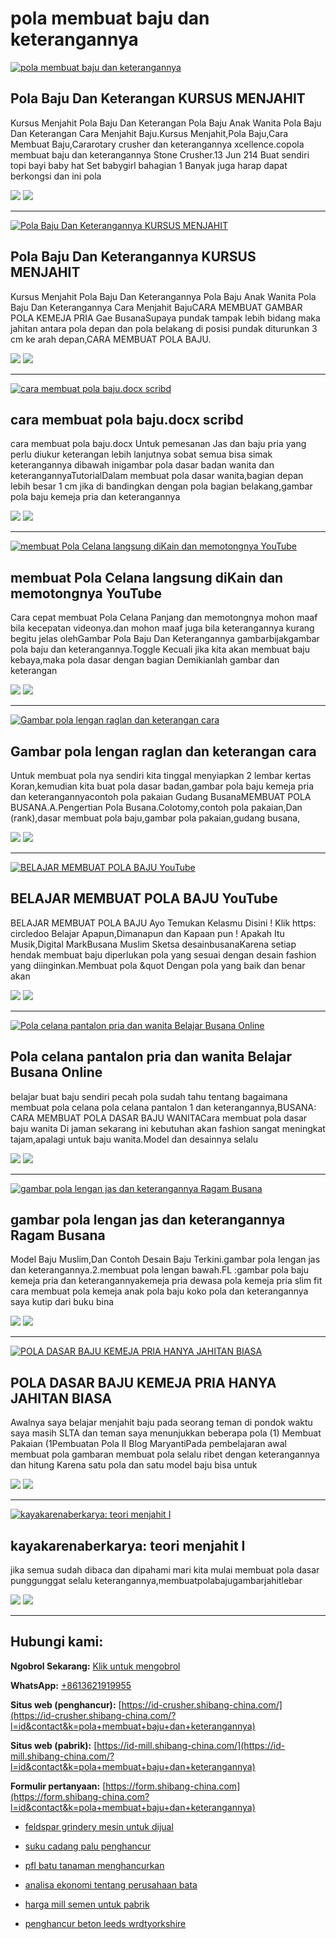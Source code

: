 # pola membuat baju dan keterangannya

<a href="https://swt.shibang-china.com/?l=id&img&k=pola+membuat+baju+dan+keterangannya" target="_blank">![pola membuat baju dan keterangannya](http://static.shibang-china.com/all-800x300/1030.jpg)</a>

## Pola Baju Dan Keterangan KURSUS MENJAHIT
Kursus Menjahit Pola Baju Dan Keterangan Pola Baju Anak Wanita Pola Baju Dan Keterangan Cara Menjahit Baju.Kursus Menjahit,Pola Baju,Cara Membuat Baju,Cararotary crusher dan keterangannya xcellence.copola membuat baju dan keterangannya Stone Crusher.13 Jun 214 Buat sendiri topi bayi baby hat Set babygirl bahagian 1 Banyak juga harap dapat berkongsi dan ini pola


<a href="https://whatsapp.shibangsoft.com/WhatsApp.php" target="_blank" title="WhatsApp">![](http://static.shibang-china.com/icon/whatsapp.png)</a> <a href="https://swt.shibang-china.com/?l=id&icon&k=pola+membuat+baju+dan+keterangannya" target="_blank">![](http://static.shibang-china.com/icon/chat-id.png)</a>

---

<a href="https://swt.shibang-china.com/?l=id&img&k=pola+membuat+baju+dan+keterangannya" target="_blank">![Pola Baju Dan Keterangannya KURSUS MENJAHIT](http://static.shibang-china.com/all-800x300/735.jpg)</a>

## Pola Baju Dan Keterangannya KURSUS MENJAHIT
Kursus Menjahit Pola Baju Dan Keterangannya Pola Baju Anak Wanita Pola Baju Dan Keterangannya Cara Menjahit BajuCARA MEMBUAT GAMBAR POLA KEMEJA PRIA Gae BusanaSupaya pundak tampak lebih bidang maka jahitan antara pola depan dan pola belakang di posisi pundak diturunkan 3 cm ke arah depan,CARA MEMBUAT POLA BAJU.


<a href="https://whatsapp.shibangsoft.com/WhatsApp.php" target="_blank" title="WhatsApp">![](http://static.shibang-china.com/icon/whatsapp.png)</a> <a href="https://swt.shibang-china.com/?l=id&icon&k=pola+membuat+baju+dan+keterangannya" target="_blank">![](http://static.shibang-china.com/icon/chat-id.png)</a>

---

<a href="https://swt.shibang-china.com/?l=id&img&k=pola+membuat+baju+dan+keterangannya" target="_blank">![cara membuat pola baju.docx scribd](http://static.shibang-china.com/all-800x300/1416.jpg)</a>

## cara membuat pola baju.docx scribd
cara membuat pola baju.docx Untuk pemesanan Jas dan baju pria yang perlu diukur keterangan lebih lanjutnya sobat semua bisa simak keterangannya dibawah inigambar pola dasar badan wanita dan keterangannyaTutorialDalam membuat pola dasar wanita,bagian depan lebih besar 1 cm jika di bandingkan dengan pola bagian belakang,gambar pola baju kemeja pria dan keterangannya


<a href="https://whatsapp.shibangsoft.com/WhatsApp.php" target="_blank" title="WhatsApp">![](http://static.shibang-china.com/icon/whatsapp.png)</a> <a href="https://swt.shibang-china.com/?l=id&icon&k=pola+membuat+baju+dan+keterangannya" target="_blank">![](http://static.shibang-china.com/icon/chat-id.png)</a>

---

<a href="https://swt.shibang-china.com/?l=id&img&k=pola+membuat+baju+dan+keterangannya" target="_blank">![membuat Pola Celana langsung diKain dan memotongnya YouTube](http://static.shibang-china.com/all-800x300/1380.jpg)</a>

## membuat Pola Celana langsung diKain dan memotongnya YouTube
Cara cepat membuat Pola Celana Panjang dan memotongnya mohon maaf bila kecepatan videonya.dan mohon maaf juga bila keterangannya kurang begitu jelas olehGambar Pola Baju Dan Keterangannya gambarbijakgambar pola baju dan keterangannya.Toggle Kecuali jika kita akan membuat baju kebaya,maka pola dasar dengan bagian Demikianlah gambar dan keterangan


<a href="https://whatsapp.shibangsoft.com/WhatsApp.php" target="_blank" title="WhatsApp">![](http://static.shibang-china.com/icon/whatsapp.png)</a> <a href="https://swt.shibang-china.com/?l=id&icon&k=pola+membuat+baju+dan+keterangannya" target="_blank">![](http://static.shibang-china.com/icon/chat-id.png)</a>

---

<a href="https://swt.shibang-china.com/?l=id&img&k=pola+membuat+baju+dan+keterangannya" target="_blank">![Gambar pola lengan raglan dan keterangan cara](http://static.shibang-china.com/all-800x300/650.jpg)</a>

## Gambar pola lengan raglan dan keterangan cara
Untuk membuat pola nya sendiri kita tinggal menyiapkan 2 lembar kertas Koran,kemudian kita buat pola dasar badan,gambar pola baju kemeja pria dan keterangannyacontoh pola pakaian Gudang BusanaMEMBUAT POLA BUSANA.A.Pengertian Pola Busana.Colotomy,contoh pola pakaian,Dan (rank),dasar membuat pola baju,gambar pola pakaian,gudang busana,


<a href="https://whatsapp.shibangsoft.com/WhatsApp.php" target="_blank" title="WhatsApp">![](http://static.shibang-china.com/icon/whatsapp.png)</a> <a href="https://swt.shibang-china.com/?l=id&icon&k=pola+membuat+baju+dan+keterangannya" target="_blank">![](http://static.shibang-china.com/icon/chat-id.png)</a>

---

<a href="https://swt.shibang-china.com/?l=id&img&k=pola+membuat+baju+dan+keterangannya" target="_blank">![BELAJAR MEMBUAT POLA BAJU YouTube](http://static.shibang-china.com/all-800x300/521.jpg)</a>

## BELAJAR MEMBUAT POLA BAJU YouTube
BELAJAR MEMBUAT POLA BAJU Ayo Temukan Kelasmu Disini ! Klik https: circledoo Belajar Apapun,Dimanapun dan Kapaan pun ! Apakah Itu Musik,Digital MarkBusana Muslim Sketsa desainbusanaKarena setiap hendak membuat baju diperlukan pola yang sesuai dengan desain fashion yang diinginkan.Membuat pola &quot Dengan pola yang baik dan benar akan


<a href="https://whatsapp.shibangsoft.com/WhatsApp.php" target="_blank" title="WhatsApp">![](http://static.shibang-china.com/icon/whatsapp.png)</a> <a href="https://swt.shibang-china.com/?l=id&icon&k=pola+membuat+baju+dan+keterangannya" target="_blank">![](http://static.shibang-china.com/icon/chat-id.png)</a>

---

<a href="https://swt.shibang-china.com/?l=id&img&k=pola+membuat+baju+dan+keterangannya" target="_blank">![Pola celana pantalon pria dan wanita Belajar Busana Online](http://static.shibang-china.com/all-800x300/434.jpg)</a>

## Pola celana pantalon pria dan wanita Belajar Busana Online
belajar buat baju sendiri pecah pola sudah tahu tentang bagaimana membuat pola celana pola celana pantalon 1 dan keterangannya,BUSANA: CARA MEMBUAT POLA DASAR BAJU WANITACara membuat pola dasar baju wanita Di jaman sekarang ini kebutuhan akan fashion sangat meningkat tajam,apalagi untuk baju wanita.Model dan desainnya selalu


<a href="https://whatsapp.shibangsoft.com/WhatsApp.php" target="_blank" title="WhatsApp">![](http://static.shibang-china.com/icon/whatsapp.png)</a> <a href="https://swt.shibang-china.com/?l=id&icon&k=pola+membuat+baju+dan+keterangannya" target="_blank">![](http://static.shibang-china.com/icon/chat-id.png)</a>

---

<a href="https://swt.shibang-china.com/?l=id&img&k=pola+membuat+baju+dan+keterangannya" target="_blank">![gambar pola lengan jas dan keterangannya Ragam Busana](http://static.shibang-china.com/all-800x300/1001.jpg)</a>

## gambar pola lengan jas dan keterangannya Ragam Busana
Model Baju Muslim,Dan Contoh Desain Baju Terkini.gambar pola lengan jas dan keterangannya.2.membuat pola lengan bawah.FL :gambar pola baju kemeja pria dan keterangannyakemeja pria dewasa pola kemeja pria slim fit cara membuat pola kemeja anak pola baju koko pola dan keterangannya saya kutip dari buku bina


<a href="https://whatsapp.shibangsoft.com/WhatsApp.php" target="_blank" title="WhatsApp">![](http://static.shibang-china.com/icon/whatsapp.png)</a> <a href="https://swt.shibang-china.com/?l=id&icon&k=pola+membuat+baju+dan+keterangannya" target="_blank">![](http://static.shibang-china.com/icon/chat-id.png)</a>

---

<a href="https://swt.shibang-china.com/?l=id&img&k=pola+membuat+baju+dan+keterangannya" target="_blank">![POLA DASAR BAJU KEMEJA PRIA HANYA JAHITAN BIASA](http://static.shibang-china.com/all-800x300/67.jpg)</a>

## POLA DASAR BAJU KEMEJA PRIA HANYA JAHITAN BIASA
Awalnya saya belajar menjahit baju pada seorang teman di pondok waktu saya masih SLTA dan teman saya menunjukkan beberapa pola (1) Membuat Pakaian (1Pembuatan Pola II Blog MaryantiPada pembelajaran awal membuat pola gambaran membuat pola selalu ribet dengan keterangannya dan hitung Karena satu pola dan satu model baju bisa untuk


<a href="https://whatsapp.shibangsoft.com/WhatsApp.php" target="_blank" title="WhatsApp">![](http://static.shibang-china.com/icon/whatsapp.png)</a> <a href="https://swt.shibang-china.com/?l=id&icon&k=pola+membuat+baju+dan+keterangannya" target="_blank">![](http://static.shibang-china.com/icon/chat-id.png)</a>

---

<a href="https://swt.shibang-china.com/?l=id&img&k=pola+membuat+baju+dan+keterangannya" target="_blank">![kayakarenaberkarya: teori menjahit I](http://static.shibang-china.com/all-800x300/361.jpg)</a>

## kayakarenaberkarya: teori menjahit I
jika semua sudah dibaca dan dipahami mari kita mulai membuat pola dasar punggunggat selalu keterangannya,membuatpolabajugambarjahitlebar

<a href="https://whatsapp.shibangsoft.com/WhatsApp.php" target="_blank" title="WhatsApp">![](http://static.shibang-china.com/icon/whatsapp.png)</a> <a href="https://swt.shibang-china.com/?l=id&icon&k=pola+membuat+baju+dan+keterangannya" target="_blank">![](http://static.shibang-china.com/icon/chat-id.png)</a>

---
## Hubungi kami:

**Ngobrol Sekarang:** [Klik untuk mengobrol](https://swt.shibang-china.com?l=id&contact&k=pola+membuat+baju+dan+keterangannya)

**WhatsApp:**  [+8613621919955](https://whatsapp.shibangsoft.com/WhatsApp.php)

**Situs web (penghancur):** [https://id-crusher.shibang-china.com/](https://id-crusher.shibang-china.com/?l=id&contact&k=pola+membuat+baju+dan+keterangannya)

**Situs web (pabrik):** [https://id-mill.shibang-china.com/](https://id-mill.shibang-china.com/?l=id&contact&k=pola+membuat+baju+dan+keterangannya)

**Formulir pertanyaan:** [https://form.shibang-china.com](https://form.shibang-china.com?l=id&contact&k=pola+membuat+baju+dan+keterangannya)

* [feldspar grindery mesin untuk dijual](../37/feldspar%20grindery%20mesin%20untuk%20dijual.md)

* [suku cadang palu penghancur](../34/suku%20cadang%20palu%20penghancur.md)

* [pfl batu tanaman menghancurkan](../32/pfl%20batu%20tanaman%20menghancurkan.md)

* [analisa ekonomi tentang perusahaan bata](../33/analisa%20ekonomi%20tentang%20perusahaan%20bata.md)

* [harga mill semen untuk pabrik](../33/harga%20mill%20semen%20untuk%20pabrik.md)

* [penghancur beton leeds wrdtyorkshire](../38/penghancur%20beton%20leeds%20wrdtyorkshire.md)